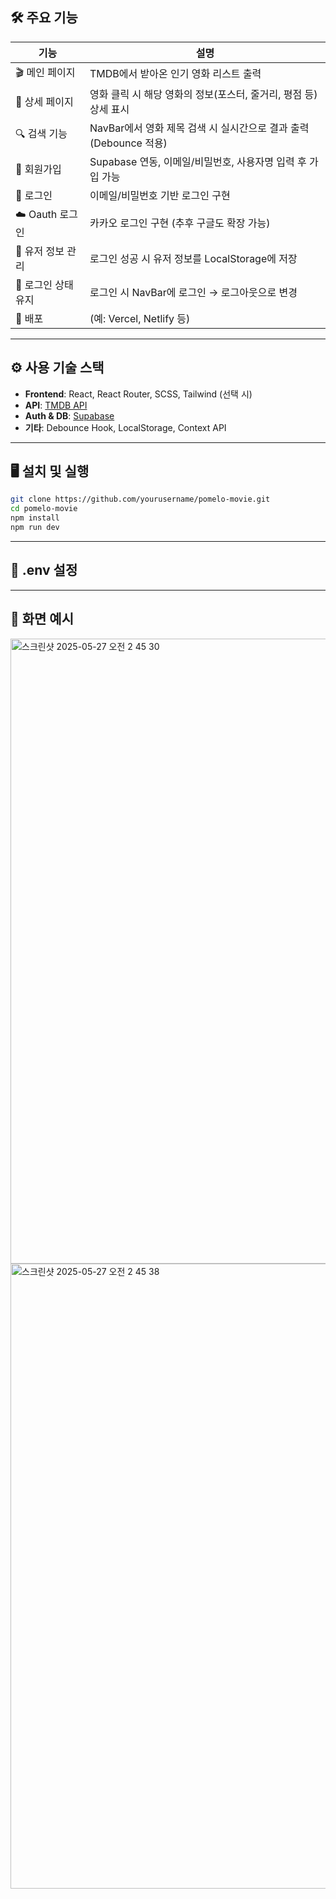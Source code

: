 ## 🛠️ 주요 기능

| 기능 | 설명 |
|------|------|
| 🎬 메인 페이지 | TMDB에서 받아온 인기 영화 리스트 출력 |
| 📄 상세 페이지 | 영화 클릭 시 해당 영화의 정보(포스터, 줄거리, 평점 등) 상세 표시 |
| 🔍 검색 기능 | NavBar에서 영화 제목 검색 시 실시간으로 결과 출력 (Debounce 적용) |
| 📝 회원가입 | Supabase 연동, 이메일/비밀번호, 사용자명 입력 후 가입 가능 |
| 🔐 로그인 | 이메일/비밀번호 기반 로그인 구현 |
| ☁️ Oauth 로그인 | 카카오 로그인 구현 (추후 구글도 확장 가능) |
| 🧾 유저 정보 관리 | 로그인 성공 시 유저 정보를 LocalStorage에 저장 |
| 🔄 로그인 상태 유지 | 로그인 시 NavBar에 로그인 → 로그아웃으로 변경 |
| 🚀 배포 | (예: Vercel, Netlify 등) |

---

## ⚙️ 사용 기술 스택

- **Frontend**: React, React Router, SCSS, Tailwind (선택 시)
- **API**: [TMDB API](https://developer.themoviedb.org/docs)
- **Auth & DB**: [Supabase](https://supabase.com/)
- **기타**: Debounce Hook, LocalStorage, Context API

---

## 🖥️ 설치 및 실행

```bash
git clone https://github.com/yourusername/pomelo-movie.git
cd pomelo-movie
npm install
npm run dev
```

---

## 🔑 .env 설정

---

## 📸 화면 예시
<img width="1000" alt="스크린샷 2025-05-27 오전 2 45 30" src="https://github.com/user-attachments/assets/c76ec2ff-af5d-4685-baca-889c3a80cdf4" />
<img width="1000" alt="스크린샷 2025-05-27 오전 2 45 38" src="https://github.com/user-attachments/assets/b882b4e4-e155-4026-931b-c4ad6eaef274" />
